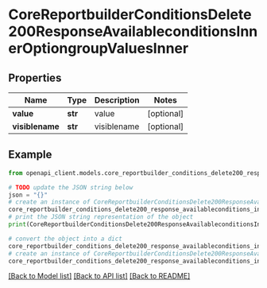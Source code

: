 # CoreReportbuilderConditionsDelete200ResponseAvailableconditionsInnerOptiongroupValuesInner


## Properties

Name | Type | Description | Notes
------------ | ------------- | ------------- | -------------
**value** | **str** | value | [optional] 
**visiblename** | **str** | visiblename | [optional] 

## Example

```python
from openapi_client.models.core_reportbuilder_conditions_delete200_response_availableconditions_inner_optiongroup_values_inner import CoreReportbuilderConditionsDelete200ResponseAvailableconditionsInnerOptiongroupValuesInner

# TODO update the JSON string below
json = "{}"
# create an instance of CoreReportbuilderConditionsDelete200ResponseAvailableconditionsInnerOptiongroupValuesInner from a JSON string
core_reportbuilder_conditions_delete200_response_availableconditions_inner_optiongroup_values_inner_instance = CoreReportbuilderConditionsDelete200ResponseAvailableconditionsInnerOptiongroupValuesInner.from_json(json)
# print the JSON string representation of the object
print(CoreReportbuilderConditionsDelete200ResponseAvailableconditionsInnerOptiongroupValuesInner.to_json())

# convert the object into a dict
core_reportbuilder_conditions_delete200_response_availableconditions_inner_optiongroup_values_inner_dict = core_reportbuilder_conditions_delete200_response_availableconditions_inner_optiongroup_values_inner_instance.to_dict()
# create an instance of CoreReportbuilderConditionsDelete200ResponseAvailableconditionsInnerOptiongroupValuesInner from a dict
core_reportbuilder_conditions_delete200_response_availableconditions_inner_optiongroup_values_inner_from_dict = CoreReportbuilderConditionsDelete200ResponseAvailableconditionsInnerOptiongroupValuesInner.from_dict(core_reportbuilder_conditions_delete200_response_availableconditions_inner_optiongroup_values_inner_dict)
```
[[Back to Model list]](../README.md#documentation-for-models) [[Back to API list]](../README.md#documentation-for-api-endpoints) [[Back to README]](../README.md)


